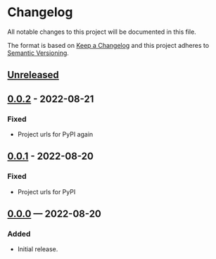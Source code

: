 Changelog
=========

All notable changes to this project will be documented in this file.

The format is based on [Keep a Changelog](http://keepachangelog.com/) and this project adheres to
[Semantic Versioning](http://semver.org/).

## [Unreleased]

## [0.0.2] - 2022-08-21

### Fixed

- Project urls for PyPI again

## [0.0.1] - 2022-08-20

[Unreleased]: https://github.com/loicgrobol/minibump/compare/v0.0.2...HEAD
[0.0.2]: https://github.com/loicgrobol/minibump/compare/v0.0.1...v0.0.2
[0.0.1]: https://github.com/loicgrobol/minibump/compare/v0.0.0...v0.0.1

### Fixed

- Project urls for PyPI

## [0.0.0] — 2022-08-20

[0.0.0]: https://github.com/hopsparser/hopsparser/compare/d329c1c3a2279048afb80d5218735558d475e808...v0.0.0

### Added

- Initial release.
